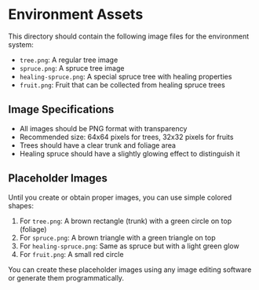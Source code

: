 # Environment Assets

This directory should contain the following image files for the environment system:

- `tree.png`: A regular tree image
- `spruce.png`: A spruce tree image
- `healing-spruce.png`: A special spruce tree with healing properties
- `fruit.png`: Fruit that can be collected from healing spruce trees

## Image Specifications

- All images should be PNG format with transparency
- Recommended size: 64x64 pixels for trees, 32x32 pixels for fruits
- Trees should have a clear trunk and foliage area
- Healing spruce should have a slightly glowing effect to distinguish it

## Placeholder Images

Until you create or obtain proper images, you can use simple colored shapes:

1. For `tree.png`: A brown rectangle (trunk) with a green circle on top (foliage)
2. For `spruce.png`: A brown triangle with a green triangle on top
3. For `healing-spruce.png`: Same as spruce but with a light green glow
4. For `fruit.png`: A small red circle

You can create these placeholder images using any image editing software or generate them programmatically. 